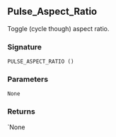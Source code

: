 ## Pulse\_Aspect\_Ratio

Toggle (cycle though) aspect ratio.


### Signature

`PULSE_ASPECT_RATIO ()`


### Parameters

`None`


### Returns

\`None
